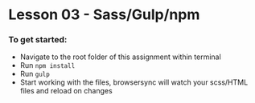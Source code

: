 # Lesson 03 - Sass/Gulp/npm

### To get started:

-   Navigate to the root folder of this assignment within terminal
-   Run `npm install`
-   Run `gulp`
-   Start working with the files, browsersync will watch your scss/HTML files and reload on changes
